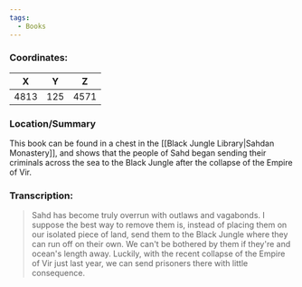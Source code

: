 ```yaml
---
tags:
  - Books
---
```


### Coordinates:
| **X** | **Y**| **Z** |
|:-----:|:----:|:-----:|
|4813  |125   |4571  |

### Location/Summary
This book can be found in a chest in the [[Black Jungle Library|Sahdan Monastery]], and shows that the people of Sahd began sending their criminals across the sea to the Black Jungle after the collapse of the Empire of Vir.

### Transcription:
> Sahd has become truly overrun with outlaws and vagabonds. I suppose the best way to remove them is, instead of placing them on our isolated piece of land, send them to the Black Jungle where they can run off on their own. We can't be bothered by them if they're and ocean's length away. Luckily, with the recent collapse of the Empire of Vir just last year, we can send prisoners there with little consequence.



